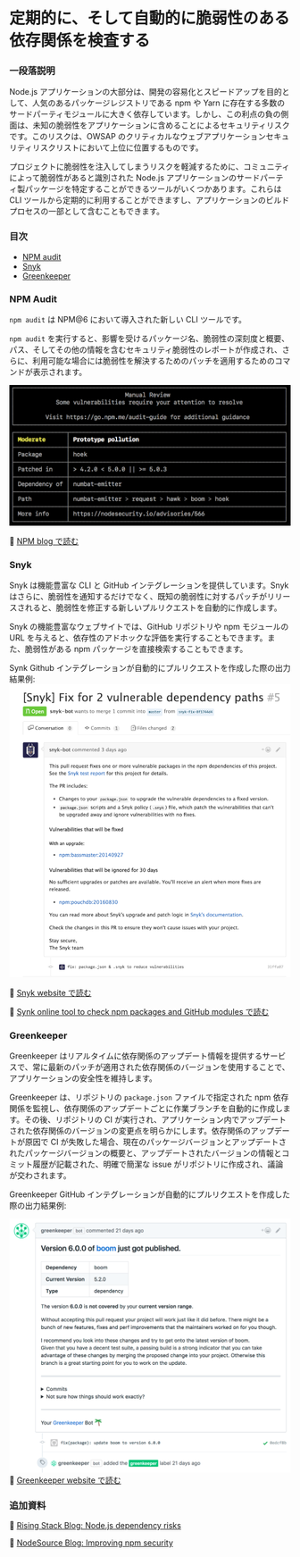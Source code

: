 # 定期的に、そして自動的に脆弱性のある依存関係を検査する

### 一段落説明

Node.js アプリケーションの大部分は、開発の容易化とスピードアップを目的として、人気のあるパッケージレジストリである npm や Yarn に存在する多数のサードパーティモジュールに大きく依存しています。しかし、この利点の負の側面は、未知の脆弱性をアプリケーションに含めることによるセキュリティリスクです。このリスクは、OWSAP のクリティカルなウェブアプリケーションセキュリティリスクリストにおいて上位に位置するものです。

プロジェクトに脆弱性を注入してしまうリスクを軽減するために、コミュニティによって脆弱性があると識別された Node.js アプリケーションのサードパーティ製パッケージを特定することができるツールがいくつかあります。これらは CLI ツールから定期的に利用することができますし、アプリケーションのビルドプロセスの一部として含むこともできます。

### 目次

- [NPM audit](#npm-audit)
- [Snyk](#snyk)
- [Greenkeeper](#greenkeeper)

### NPM Audit

`npm audit` は NPM@6 において導入された新しい CLI ツールです。

`npm audit` を実行すると、影響を受けるパッケージ名、脆弱性の深刻度と概要、パス、そしてその他の情報を含むセキュリティ脆弱性のレポートが作成され、さらに、利用可能な場合には脆弱性を解決するためのパッチを適用するためのコマンドが表示されます。

![npm audit の例](/assets/images/npm-audit.png)

🔗 [NPM blog で読む](https://docs.npmjs.com/getting-started/running-a-security-audit)

### Snyk

Snyk は機能豊富な CLI と GitHub インテグレーションを提供しています。Snyk はさらに、脆弱性を通知するだけでなく、既知の脆弱性に対するパッチがリリースされると、脆弱性を修正する新しいプルリクエストを自動的に作成します。

Snyk の機能豊富なウェブサイトでは、GitHub リポジトリや npm モジュールの URL を与えると、依存性のアドホックな評価を実行することもできます。また、脆弱性がある npm パッケージを直接検索することもできます。

Synk Github インテグレーションが自動的にプルリクエストを作成した際の出力結果例:
![synk GitHub example](/assets/images/snyk.png)

🔗 [Snyk website で読む](https://snyk.io/)

🔗 [Synk online tool to check npm packages and GitHub modules で読む](https://snyk.io/test)

### Greenkeeper

Greenkeeper はリアルタイムに依存関係のアップデート情報を提供するサービスで、常に最新のパッチが適用された依存関係のバージョンを使用することで、アプリケーションの安全性を維持します。

Greenkeeper は、リポジトリの `package.json` ファイルで指定された npm 依存関係を監視し、依存関係のアップデートごとに作業ブランチを自動的に作成します。その後、リポジトリの CI が実行され、アプリケーション内でアップデートされた依存関係のバージョンの変更点を明らかにします。依存関係のアップデートが原因で CI が失敗した場合、現在のパッケージバージョンとアップデートされたパッケージバージョンの概要と、アップデートされたバージョンの情報とコミット履歴が記載された、明確で簡潔な issue がリポジトリに作成され、議論が交わされます。

Greenkeeper GitHub インテグレーションが自動的にプルリクエストを作成した際の出力結果例:

![synk github example](/assets/images/greenkeeper.png)
🔗 [Greenkeeper website で読む](https://greenkeeper.io/)

### 追加資料

🔗 [Rising Stack Blog: Node.js dependency risks](https://blog.risingstack.com/controlling-node-js-security-risk-npm-dependencies/)

🔗 [NodeSource Blog: Improving npm security](https://nodesource.com/blog/how-to-reduce-risk-and-improve-security-around-npm)
